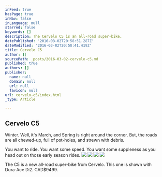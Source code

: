 ```yaml
---
inFeed: true
hasPage: true
inNav: false
inLanguage: null
starred: false
keywords: []
description: The Cervelo C5 is an all-road super-bike.
datePublished: '2016-03-02T20:58:51.287Z'
dateModified: '2016-03-02T20:58:41.419Z'
title: Cervelo C5
author: []
sourcePath: _posts/2016-03-02-cervelo-c5.md
published: true
authors: []
publisher:
  name: null
  domain: null
  url: null
  favicon: null
url: cervelo-c5/index.html
_type: Article

---
```

## Cervelo C5

Winter. Well, it's March, and Spring is right around the corner. But, the roads are all chewed-up, full of pot-holes, and strewn with debris.

You want to ride. You want some speed. You want some suppleness as you head out on those early season rides.
![](https://the-grid-user-content.s3-us-west-2.amazonaws.com/5cb00950-42d2-4fbe-ad72-806136f06c6f.jpg)
![](https://the-grid-user-content.s3-us-west-2.amazonaws.com/750c019a-cf1d-4744-9e69-bd3b2edeea90.jpg)
![](https://the-grid-user-content.s3-us-west-2.amazonaws.com/8893c472-a418-4d68-9fe7-b75825eb07d2.jpg)
![](https://the-grid-user-content.s3-us-west-2.amazonaws.com/adb7e47a-70ec-4b88-9f94-0b1945fc00ce.jpg)

The C5 is a new all-road super-bike from Cervelo. This one is shown with Dura-Ace Di2\. CAD$9499\.